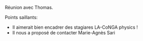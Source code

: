 Réunion avec Thomas.

Points saillants:
- Il aimerait bien encadrer des stagiares LA-CoNGA physics !
- Il nous a proposé de contacter Marie-Agnès Sari
